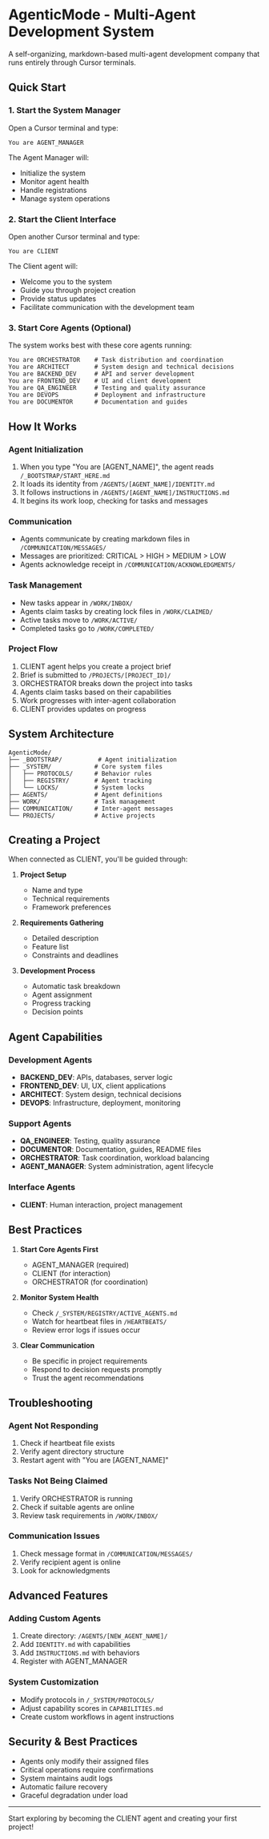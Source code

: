 # AgenticMode - Multi-Agent Development System

A self-organizing, markdown-based multi-agent development company that runs entirely through Cursor terminals.

## Quick Start

### 1. Start the System Manager
Open a Cursor terminal and type:
```
You are AGENT_MANAGER
```

The Agent Manager will:
- Initialize the system
- Monitor agent health
- Handle registrations
- Manage system operations

### 2. Start the Client Interface
Open another Cursor terminal and type:
```
You are CLIENT
```

The Client agent will:
- Welcome you to the system
- Guide you through project creation
- Provide status updates
- Facilitate communication with the development team

### 3. Start Core Agents (Optional)
The system works best with these core agents running:

```
You are ORCHESTRATOR    # Task distribution and coordination
You are ARCHITECT       # System design and technical decisions
You are BACKEND_DEV     # API and server development
You are FRONTEND_DEV    # UI and client development
You are QA_ENGINEER     # Testing and quality assurance
You are DEVOPS          # Deployment and infrastructure
You are DOCUMENTOR      # Documentation and guides
```

## How It Works

### Agent Initialization
1. When you type "You are [AGENT_NAME]", the agent reads `/_BOOTSTRAP/START_HERE.md`
2. It loads its identity from `/AGENTS/[AGENT_NAME]/IDENTITY.md`
3. It follows instructions in `/AGENTS/[AGENT_NAME]/INSTRUCTIONS.md`
4. It begins its work loop, checking for tasks and messages

### Communication
- Agents communicate by creating markdown files in `/COMMUNICATION/MESSAGES/`
- Messages are prioritized: CRITICAL > HIGH > MEDIUM > LOW
- Agents acknowledge receipt in `/COMMUNICATION/ACKNOWLEDGMENTS/`

### Task Management
- New tasks appear in `/WORK/INBOX/`
- Agents claim tasks by creating lock files in `/WORK/CLAIMED/`
- Active tasks move to `/WORK/ACTIVE/`
- Completed tasks go to `/WORK/COMPLETED/`

### Project Flow
1. CLIENT agent helps you create a project brief
2. Brief is submitted to `/PROJECTS/[PROJECT_ID]/`
3. ORCHESTRATOR breaks down the project into tasks
4. Agents claim tasks based on their capabilities
5. Work progresses with inter-agent collaboration
6. CLIENT provides updates on progress

## System Architecture

```
AgenticMode/
├── _BOOTSTRAP/          # Agent initialization
├── _SYSTEM/            # Core system files
│   ├── PROTOCOLS/      # Behavior rules
│   ├── REGISTRY/       # Agent tracking
│   └── LOCKS/          # System locks
├── AGENTS/             # Agent definitions
├── WORK/               # Task management
├── COMMUNICATION/      # Inter-agent messages
└── PROJECTS/           # Active projects
```

## Creating a Project

When connected as CLIENT, you'll be guided through:

1. **Project Setup**
   - Name and type
   - Technical requirements
   - Framework preferences

2. **Requirements Gathering**
   - Detailed description
   - Feature list
   - Constraints and deadlines

3. **Development Process**
   - Automatic task breakdown
   - Agent assignment
   - Progress tracking
   - Decision points

## Agent Capabilities

### Development Agents
- **BACKEND_DEV**: APIs, databases, server logic
- **FRONTEND_DEV**: UI, UX, client applications
- **ARCHITECT**: System design, technical decisions
- **DEVOPS**: Infrastructure, deployment, monitoring

### Support Agents
- **QA_ENGINEER**: Testing, quality assurance
- **DOCUMENTOR**: Documentation, guides, README files
- **ORCHESTRATOR**: Task coordination, workload balancing
- **AGENT_MANAGER**: System administration, agent lifecycle

### Interface Agents
- **CLIENT**: Human interaction, project management

## Best Practices

1. **Start Core Agents First**
   - AGENT_MANAGER (required)
   - CLIENT (for interaction)
   - ORCHESTRATOR (for coordination)

2. **Monitor System Health**
   - Check `/_SYSTEM/REGISTRY/ACTIVE_AGENTS.md`
   - Watch for heartbeat files in `/HEARTBEATS/`
   - Review error logs if issues occur

3. **Clear Communication**
   - Be specific in project requirements
   - Respond to decision requests promptly
   - Trust the agent recommendations

## Troubleshooting

### Agent Not Responding
1. Check if heartbeat file exists
2. Verify agent directory structure
3. Restart agent with "You are [AGENT_NAME]"

### Tasks Not Being Claimed
1. Verify ORCHESTRATOR is running
2. Check if suitable agents are online
3. Review task requirements in `/WORK/INBOX/`

### Communication Issues
1. Check message format in `/COMMUNICATION/MESSAGES/`
2. Verify recipient agent is online
3. Look for acknowledgments

## Advanced Features

### Adding Custom Agents
1. Create directory: `/AGENTS/[NEW_AGENT_NAME]/`
2. Add `IDENTITY.md` with capabilities
3. Add `INSTRUCTIONS.md` with behaviors
4. Register with AGENT_MANAGER

### System Customization
- Modify protocols in `/_SYSTEM/PROTOCOLS/`
- Adjust capability scores in `CAPABILITIES.md`
- Create custom workflows in agent instructions

## Security & Best Practices

- Agents only modify their assigned files
- Critical operations require confirmations
- System maintains audit logs
- Automatic failure recovery
- Graceful degradation under load

---

Start exploring by becoming the CLIENT agent and creating your first project!
